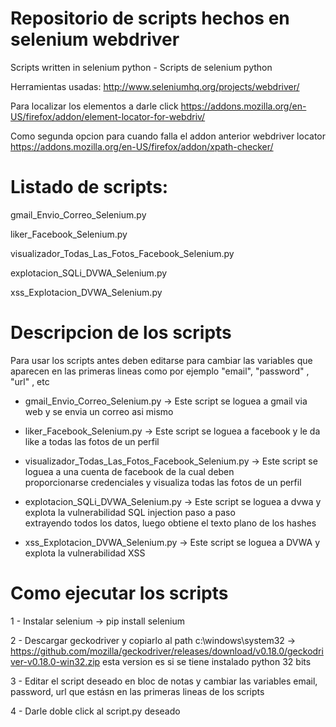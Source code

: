# Repositorio de scripts hechos en selenium webdriver

Scripts written in selenium python  - Scripts de selenium python

Herramientas usadas:
http://www.seleniumhq.org/projects/webdriver/ 

Para localizar los elementos a darle click
https://addons.mozilla.org/en-US/firefox/addon/element-locator-for-webdriv/

Como segunda opcion para cuando falla el addon anterior webdriver locator
https://addons.mozilla.org/en-US/firefox/addon/xpath-checker/


# Listado de scripts:

gmail_Envio_Correo_Selenium.py

liker_Facebook_Selenium.py

visualizador_Todas_Las_Fotos_Facebook_Selenium.py

explotacion_SQLi_DVWA_Selenium.py

xss_Explotacion_DVWA_Selenium.py


# Descripcion de los scripts

Para usar los scripts antes deben editarse para cambiar las variables que aparecen en las primeras lineas como por ejemplo
"email", "password" , "url" , etc


* gmail_Envio_Correo_Selenium.py    -> Este script se loguea a gmail via web y se envia un correo asi mismo

* liker_Facebook_Selenium.py        -> Este script se loguea a facebook y le da like a todas las fotos de un perfil

* visualizador_Todas_Las_Fotos_Facebook_Selenium.py -> Este script se loguea a una cuenta de facebook de la cual deben        
                                                       proporcionarse credenciales y visualiza todas las fotos de un perfil
                                                       
* explotacion_SQLi_DVWA_Selenium.py -> Este script se loguea a dvwa y explota la vulnerabilidad SQL injection paso a paso          
                                       extrayendo todos los datos, luego obtiene el texto plano de los hashes

* xss_Explotacion_DVWA_Selenium.py  -> Este script se loguea a DVWA y explota la vulnerabilidad XSS



# Como ejecutar los scripts

1 - Instalar selenium -> pip install selenium

2 - Descargar geckodriver y copiarlo al path c:\windows\system32 -> https://github.com/mozilla/geckodriver/releases/download/v0.18.0/geckodriver-v0.18.0-win32.zip esta version es si se tiene instalado python 32 bits

3 - Editar el script deseado en bloc de notas y cambiar las variables email, password, url que estásn en las primeras lineas de los scripts

4 - Darle doble click al script.py deseado
